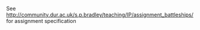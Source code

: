 See <http://community.dur.ac.uk/s.p.bradley/teaching/IP/assignment_battleships/> for assignment specification
